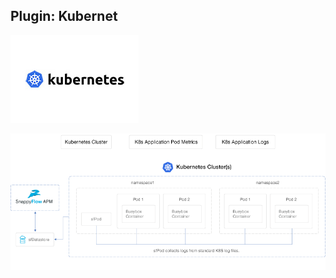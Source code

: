 ## Plugin: Kubernet



![](assets/images/kubernete_1.jpg)

 

 

 ![](assets/images/Kubernete_dashboard.png)

 

 